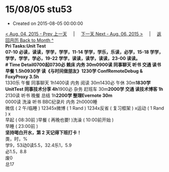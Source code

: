 # 15/08/05 stu53

* Created on 2015-08-05 00:00:00

[&lt; Aug. 04, 2015 - Prev 上一天](d04.md)     \|     [下一天 Next - Aug. 06, 2015 &gt;](d06.md)     \|     [返回月历 Back to Month ^](index.md)   
**Pri Tasks:**Unit Test  
07-10 必读，读读，学学，学学，11-14 学学，学乐，乐读，必学，15-18 学学，学学，学学，学必，19-22 学学，读读，读学，读读，23-00 读读。  
**\# Time Detail**0700起0730必 赖床 内务 30m0900读 同事聊天 听书 交通 读书 早餐 1.5h**0930学 读《与时间做朋友》1230学 ConfRemoteDebug & FoxyProxy 3.5h**  
1330乐 午餐 同事聊天 1h1400读 内务 阅读 30m1430必 午休 30m**1830学 UnitTest 同事技术分享 4h**1900必 杂务 赶班车 30m**2000学 交通 读技术博客 1h**  
2130读 听书 晚餐 总结 1h**2200学 整理Evernote 30m**  
0000读 洗澡 听书 BBC纪录片 内务 2h0000睡  
微信 \( 2 午/临睡 \) 12345x微博 \( 1 Rand \) 1234x反省 \( 复习框架 \) x运动 \( 1 Rand \) x  
早起 \( 08:30前 \)早餐 \( 再晚也要! \)洗澡 \( 10:00前开始 \)  
早睡 \( 23:00前 \)  
**坚持喝白开水，第 2 天记得下班打卡！**  
类，时，%  
学9，53动0读5.5，32.4乐1，5.9  
必1.5，8.8  
废0  
总17

